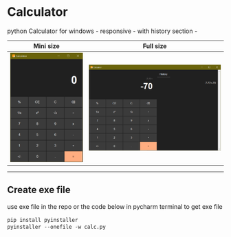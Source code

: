 # Calculator
python Calculator for windows - responsive - with history section - 


Mini size             |  Full size
:-------------------------:|:-------------------------:
![Calculator](Capture.PNG)  |  ![Calculator](Capture2.PNG)

---



## Create exe file 
use exe file in the repo or the code below in pycharm terminal to get exe file

```shell
pip install pyinstaller
pyinstaller --onefile -w calc.py
```
